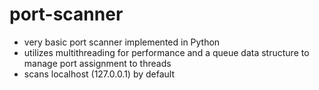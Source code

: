 # port-scanner

- very basic port scanner implemented in Python
- utilizes multithreading for performance and a queue data structure to manage port assignment to threads
- scans localhost (127.0.0.1) by default

